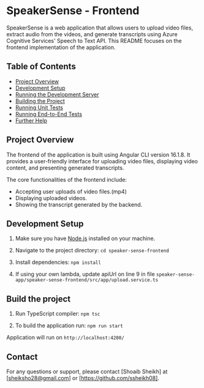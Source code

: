 # SpeakerSense - Frontend

SpeakerSense is a web application that allows users to upload video files, extract audio from the videos, and generate transcripts using Azure Cognitive Services' Speech to Text API. This README focuses on the frontend implementation of the application.


## Table of Contents

- [Project Overview](#project-overview)
- [Development Setup](#development-setup)
- [Running the Development Server](#running-the-development-server)
- [Building the Project](#building-the-project)
- [Running Unit Tests](#running-unit-tests)
- [Running End-to-End Tests](#running-end-to-end-tests)
- [Further Help](#further-help)

## Project Overview

The frontend of the application is built using Angular CLI version 16.1.8. It provides a user-friendly interface for uploading video files, displaying video content, and presenting generated transcripts.

The core functionalities of the frontend include:
- Accepting user uploads of video files.(mp4)
- Displaying uploaded videos.
- Showing the transcript generated by the backend.

## Development Setup

1. Make sure you have [Node.js](https://nodejs.org/) installed on your machine.

2. Navigate to the project directory:
    `cd speaker-sense-frontend`

3. Install dependencies:
    `npm install`

4. If using your own lambda, update apiUrl on line 9 in file `speaker-sense-app/speaker-sense-frontend/src/app/upload.service.ts`

## Build the project

1. Run TypeScript compiler:
    `npm tsc`

2. To build the application run:
    `npm run start` 

Application will run on `http://localhost:4200/`

## Contact

For any questions or support, please contact [Shoaib Sheikh] at [sheiksho28@gmail.com] or [https://github.com/ssheikh08].

